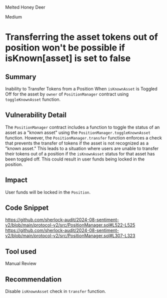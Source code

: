 Melted Honey Deer

Medium

# Transferring the asset tokens out of position won't be possible if isKnown[asset] is set to false

## Summary
Inability to Transfer Tokens from a Position When `isKnownAsset` is Toggled Off for the asset by `owner` of `PositionManager` contract using `toggleKnownAsset` function.

## Vulnerability Detail
The `PositionManager` contract includes a function to toggle the status of an asset as a "known asset" using the `PositionManager.toggleKnownAsset` function. However, the `PositionManager.transfer` function enforces a check that prevents the transfer of tokens if the asset is not recognized as a "known asset." This leads to a situation where users are unable to transfer their tokens out of a position if the `isKnownAsset` status for that asset has been toggled off. This could result in user funds being locked in the position. 

## Impact
User funds will be locked in the `Position`. 

## Code Snippet
https://github.com/sherlock-audit/2024-08-sentiment-v2/blob/main/protocol-v2/src/PositionManager.sol#L522-L525
https://github.com/sherlock-audit/2024-08-sentiment-v2/blob/main/protocol-v2/src/PositionManager.sol#L307-L323

## Tool used

Manual Review

## Recommendation
Disable `isKnownAsset` check in `transfer` function.